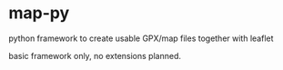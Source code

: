 map-py
======

python framework to create usable GPX/map files together with leaflet

basic framework only, no extensions planned.
